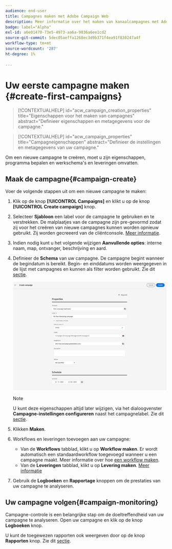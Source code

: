 ```yaml
---
audience: end-user
title: Campagnes maken met Adobe Campaign Web
description: Meer informatie over het maken van kanaalcampagnes met Adobe Campaign Web
badge: label="Alpha"
exl-id: a6e01470-73e5-4973-aa6a-9836a6ee1cd2
source-git-commit: 5dec05aeffa1268ec3d9b371f4ea91f830247a4f
workflow-type: tm+mt
source-wordcount: '287'
ht-degree: 1%

---
```



# Uw eerste campagne maken {#create-first-campaigns}

>[!CONTEXTUALHELP]
>id="acw_campaign_creation_properties"
>title="Eigenschappen voor het maken van campagnes"
>abstract="Definieer eigenschappen en metagegevens voor de campagne."

>[!CONTEXTUALHELP]
>id="acw_campaign_properties"
>title="Campagneigenschappen"
>abstract="Definieer de instellingen en metagegevens van uw campagne."

Om een nieuwe campagne te creëren, moet u zijn eigenschappen, programma bepalen en werkschema&#39;s en leveringen omvatten.

## Maak de campagne{#campaign-create}

Voer de volgende stappen uit om een nieuwe campagne te maken:

1. Klik op de knop **[!UICONTROL Campaigns]** en klikt u op de knop **[!UICONTROL Create campaign]** knop.
1. Selecteer **Sjabloon** een label voor de campagne te gebruiken en te verstrekken. De malplaatjes van de campagne zijn pre-gevormd zodat zij voor het creëren van nieuwe campagnes kunnen worden opnieuw gebruikt. Zij worden gecreeerd van de cliëntconsole.
   [Meer informatie](https://experienceleague.adobe.com/docs/campaign/automation/campaign-orchestration/marketing-campaign-templates.html).
1. Indien nodig kunt u het volgende wijzigen **Aanvullende opties**: interne naam, map, ontvanger, beschrijving en aard.
1. Definieer de **Schema** van uw campagne. De campagne begint wanneer de begindatum is bereikt. Begin- en einddatums worden weergegeven in de lijst met campagnes en kunnen als filter worden gebruikt. Zie dit [sectie](manage-campaigns.md#access-campaigns).

   ![De campagneeigenschappen definiëren](assets/campaign-properties.png)

   >[!NOTE]
   >
   >U kunt deze eigenschappen altijd later wijzigen, via het dialoogvenster **Campagne-instellingen configureren** naast het campagnelabel. Zie dit [sectie](gs-campaigns.md#campaign-dashboard).

1. Klikken **Maken**.
1. Workflows en leveringen toevoegen aan uw campagne:

   * Van de **Workflows** tabblad, klikt u op **Workflow maken**. Er wordt automatisch een standaardworkflow toegevoegd wanneer u een campagne maakt. Meer informatie over hoe [een workflow maken](../workflows/create-workflow.md).
   * Van de **Leveringen** tabblad, klikt u op **Levering maken**. [Meer informatie](../msg/gs-messages.md)

1. Gebruik de **Logboeken** en **Rapportage** knoppen om de prestaties van uw campagne te analyseren.

## Uw campagne volgen{#campaign-monitoring}

Campagne-controle is een belangrijke stap om de doeltreffendheid van uw campagne te analyseren. Open uw campagne en klik op de knop **Logboeken** knop.

U kunt de toegewezen rapporten ook weergeven door op de knop **Rapporten** knop. Zie dit [sectie](../reporting/campaign-reports.md).



<!--
	+++WORKF
++screen
## Create a cross-channel campaign {#cross-channel-campaign}


>[!CONTEXTUALHELP]
>id="acw_campaign_creation_workflow"
>title="Workflow list"
>abstract="List of workflows available for your campaign. Use the 'Create workflow' button to add a workflow in your campaign."

In a cross-channel campaign, a single marketing communication uses different channels. Data is passed between the channels. The customer receives communication through multiple channels based on, for example, their interaction with the previous communication.

-->
<!--
existing campaign: settings button -> properties like when creation
schedule in header


About plans, programs and campaigns
Adobe Campaign allows you to plan marketing campaigns in which you can create and manage different types of activities: emails, SMS messages, push notifications, workflows, landing pages. These campaigns and their contents can be gathered into programs.

The programs and campaigns allow you to regroup and view the different marketing activities that are linked to them.

A program may contain other programs as well as campaigns, workflows, and landing pages. It appears in the timeline and help you organize your marketing activities: you can separate them by country, by brand, by unit, etc.
A campaign enables you to gather all the marketing activities of your choice under a single entity. A campaign may contain emails, SMS, push notifications, direct mails, workflows, and landing pages.
To better organize your marketing plans, Adobe recommends the following hierarchy: Program > Sub-programs > Campaigns > Workflows > Deliveries.

Reports on programs and campaigns allow you to analyze their impact. For example, you can build reports at the campaign level to aggregate data on all deliveries contained in that campaign.

Related topics:

Timeline
About dynamic reports
Creating a campaign
In programs and sub-programs, you can add campaigns. Campaigns can contain marketing activities such as emails, SMS, push notifications, workflows, and landing pages.

From the Adobe Campaign home page, select the Programs & Campaigns card and access a program or sub-program.

Click on the Create button and select Campaign.

In the Creation mode screen, select a campaign type.



The campaign types available are based on templates defined in Resources > Templates > Campaign templates. For more on this, refer to the Managing templates section.

In the Properties screen, enter the name and ID of the campaign.

Select a start and end date to your campaign. These dates only apply to the campaign itself.



Click on Create to confirm the creation of the campaign.

The campaign is created and displayed. Use the Create button to add marketing activities to your campaign.

NOTE
Depending on your license agreement, you may access only some of these activities.

You can also create a campaign from the marketing activity list. You can choose to link the marketing activity to a parent program or sub-program via the properties window of the campaign.


Programs and campaigns icons and statuses
Each program and each campaign in the list has a visual symbol and an icon whose color indicates the execution status. This status depends on the validity period of the program or the campaign.

Gray: the program/campaign has not yet started - Editing status.
Blue: the program/campaign is in progress - In progress status.
Green: the program/campaign has finished - Finished status. By default, the current date is automatically shown as the validity start date and the end date is calculated according to the start date (D+186 days). You can change these dates in the program or campaign properties.


Business.Adobe.com resources
-->
